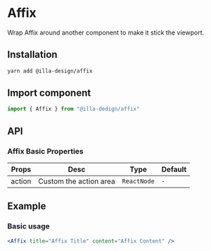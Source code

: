 # Affix

Wrap Affix around another component to make it stick the viewport.

## Installation

```bash
yarn add @illa-design/affix
```

## Import component

```jsx
import { Affix } from "@illa-dedign/affix"
```

## API

### Affix Basic Properties

| Props        | Desc                                | Type                                          | Default  |
| ------------ | ----------------------------------- | --------------------------------------------- | -------- |
| action       | Custom the action area              | `ReactNode`                                   | `-`      |

## Example

### Basic usage

```jsx
<Affix title="Affix Title" content="Affix Content" />
```
